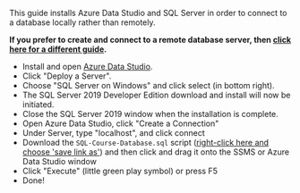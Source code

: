This guide installs Azure Data Studio and SQL Server in order to connect to a database locally rather than remotely. 

**If you prefer to create and connect to a remote database server, then [click here for a different guide](README.md).**

* Install and open [Azure Data Studio](https://docs.microsoft.com/en-us/sql/azure-data-studio/download-azure-data-studio?view=sql-server-ver15).
* Click "Deploy a Server".
* Choose "SQL Server on Windows" and click select (in bottom right).
* The SQL Server 2019 Developer Edition download and install will now be initiated.
* Close the SQL Server 2019 window when the installation is complete.
* Open Azure Data Studio, click "Create a Connection" 
* Under Server, type "localhost", and click connect
* Download the `SQL-Course-Database.sql` script ([right-click here and choose 'save link as'](https://raw.githubusercontent.com/frycast/SQL_course/master/create-database/SQL-Course-Database.sql)) and then click and drag it onto the SSMS or Azure Data Studio window
* Click "Execute" (little green play symbol) or press F5
* Done!
